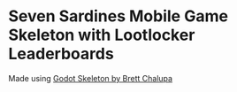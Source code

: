 # Seven Sardines Mobile Game Skeleton with Lootlocker Leaderboards



Made using [Godot Skeleton by Brett Chalupa](https://brettchalupa.itch.io/godot-skeleton)


